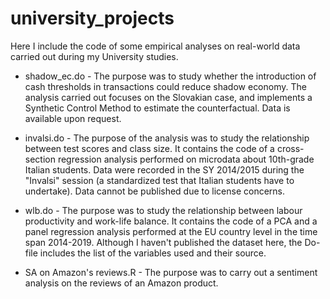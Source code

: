 # university_projects
Here I include the code of some empirical analyses on real-world data carried out during my University studies.

- shadow_ec.do -
The purpose was to study whether the introduction of cash thresholds in transactions could reduce shadow economy.
The analysis carried out focuses on the Slovakian case, and implements a Synthetic Control Method to estimate the counterfactual.
Data is available upon request.

- invalsi.do -
The purpose of the analysis was to study the relationship between test scores and class size.
It contains the code of a cross-section regression analysis performed on microdata about 10th-grade Italian students.
Data were recorded in the SY 2014/2015 during the "Invalsi" session (a standardized test that Italian students have to undertake).
Data cannot be published due to license concerns.

- wlb.do -
The purpose was to study the relationship between labour productivity and work-life balance.
It contains the code of a PCA and a panel regression analysis performed at the EU country level in the time span 2014-2019.
Although I haven't published the dataset here, the Do-file includes the list of the variables used and their source.

- SA on Amazon's reviews.R -
The purpose was to carry out a sentiment analysis on the reviews of an Amazon product.
